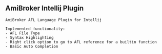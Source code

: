 ## AmiBroker Intellij Plugin

    AmiBroker AFL Language Plugin for Intellij

    Implemented functionality:
    - AFL File Type
    - Syntax Highlighting
    - Right click option to go to AFL reference for a builtin function
    - Basic Auto Completion

